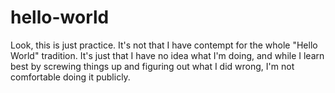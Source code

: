 # hello-world

Look, this is just practice. It's not that I have contempt for the whole "Hello World" tradition. It's just that I have no idea what I'm doing, and while I learn best by screwing things up and figuring out what I did wrong, I'm not comfortable doing it publicly.
